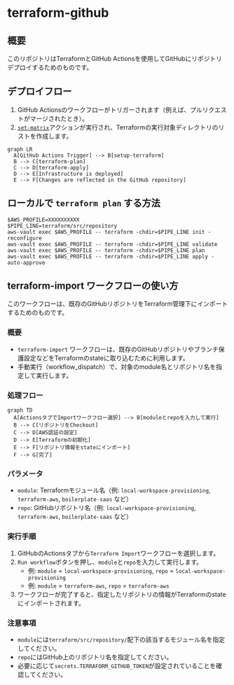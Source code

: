 # terraform-github

## 概要

このリポジトリはTerraformとGitHub Actionsを使用してGitHubにリポジトリデプロイするためのものです。

## デプロイフロー

1. GitHub Actionsのワークフローがトリガーされます（例えば、プルリクエストがマージされたとき）。
2. [`set-matrix`](.github/actions/set-matrix/action.yml)アクションが実行され、Terraformの実行対象ディレクトリのリストを作成します。

```mermaid
graph LR
  A[GitHub Actions Trigger] --> B[setup-terraform]
  B --> C[terraform-plan]
  C --> D[terraform-apply]
  D --> E[Infrastructure is deployed]
  E --> F[Changes are reflected in the GitHub repository]
```

## ローカルで `terraform plan` する方法

```shell
$AWS_PROFILE=XXXXXXXXXX
$PIPE_LINE=terraform/src/repository
aws-vault exec $AWS_PROFILE -- terraform -chdir=$PIPE_LINE init -reconfigure
aws-vault exec $AWS_PROFILE -- terraform -chdir=$PIPE_LINE validate
aws-vault exec $AWS_PROFILE -- terraform -chdir=$PIPE_LINE plan
aws-vault exec $AWS_PROFILE -- terraform -chdir=$PIPE_LINE apply -auto-approve
```

## terraform-import ワークフローの使い方

このワークフローは、既存のGitHubリポジトリをTerraform管理下にインポートするためのものです。

### 概要

- `terraform-import` ワークフローは、既存のGitHubリポジトリやブランチ保護設定などをTerraformのstateに取り込むために利用します。
- 手動実行（workflow_dispatch）で、対象のmodule名とリポジトリ名を指定して実行します。

### 処理フロー

```mermaid
graph TD
  A[ActionsタブでImportワークフロー選択] --> B[moduleとrepoを入力して実行]
  B --> C[リポジトリをCheckout]
  C --> D[AWS認証の設定]
  D --> E[Terraformの初期化]
  E --> F[リポジトリ情報をstateにインポート]
  F --> G[完了]
```

### パラメータ

- `module`: Terraformモジュール名（例: `local-workspace-provisioning`, `terraform-aws`, `boilerplate-saas` など）
- `repo`: GitHubリポジトリ名（例: `local-workspace-provisioning`, `terraform-aws`, `boilerplate-saas` など）

### 実行手順

1. GitHubのActionsタブから`Terraform Import`ワークフローを選択します。
2. `Run workflow`ボタンを押し、`module`と`repo`を入力して実行します。
    - 例: `module` = `local-workspace-provisioning`, `repo` = `local-workspace-provisioning`
    - 例: `module` = `terraform-aws`, `repo` = `terraform-aws`
3. ワークフローが完了すると、指定したリポジトリの情報がTerraformのstateにインポートされます。

### 注意事項

- `module`には`terraform/src/repository/`配下の該当するモジュール名を指定してください。
- `repo`にはGitHub上のリポジトリ名を指定してください。
- 必要に応じて`secrets.TERRAFORM_GITHUB_TOKEN`が設定されていることを確認してください。
